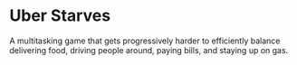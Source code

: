 # Uber Starves
A multitasking game that gets progressively harder to efficiently balance delivering food, driving people around, paying bills, and staying up on gas.

